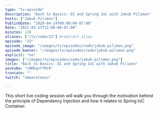 ```yaml
---
type: "tv-episode"
Description: "Back to Basics: DI and Spring IoC with Jakub Pilimon"
hosts: ["Jakub Pilimon"]
PublishDate: "2020-04-14T00:00:00-07:00"
Date: "2021-03-17T12:00:00-07:00"
minutes: 120
aliases: ["/tv/code/23"] #redirect alias
episode: "23"
episode_image: "/images/tv/episodes/code/jakub-pilimon.png"
episode_banner: "/images/tv/episodes/code/jakub-pilimon.png"
explicit: "no"
images: ["/images/tv/episodes/code/jakub-pilimon.png"]
title: "Back to Basics: DI and Spring IoC with Jakub Pilimon"
youtube: "cNM5qnf7Mr0"
truncate: ""
twitch: "vmwaretanzu"

---
```


This short live coding session will walk you through the motivation behind the principle of Dependency Injection and how it relates to Spring IoC Container.